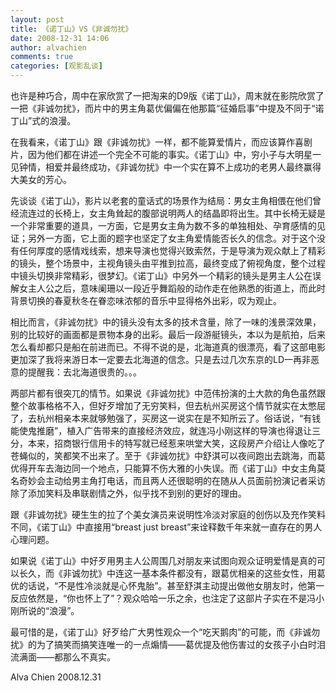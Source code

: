 ```yaml
---
layout: post
title: 《诺丁山》VS《非诚勿扰》
date: 2008-12-31 14:06
author: alvachien
comments: true
categories: [观影乱谈]
---
```

<div id="bp-5CD1AA99D25FD840_299-content">

也许是种巧合，周中在家欣赏了一把淘来的D9版《诺丁山》，周末就在影院欣赏了一把《非诚勿扰》，而片中的男主角葛优偏偏在他那篇“征婚启事”中提及不同于“诺丁山”式的浪漫。

在我看来，《诺丁山》跟《非诚勿扰》一样，都不能算爱情片，而应该算作喜剧片，因为他们都在讲述一个完全不可能的事实。《诺丁山》中，穷小子与大明星一见钟情，相爱并最终成功，《非诚勿扰》中一个实在算不上成功的老男人最终赢得大美女的芳心。

先谈谈《诺丁山》，影片以老套的童话式的场景作为结局：男女主角相偎在他们曾经流连过的长椅上，女主角耸起的腹部说明两人的结晶即将出生。其中长椅无疑是一个非常重要的道具，一方面，它是男女主角为数不多的单独相处、孕育感情的见证；另外一方面，它上面的题字也坚定了女主角爱情能否长久的信念。对于这个没有任何厚度的感情戏线索，想来导演也觉得兴致索然，于是导演为观众献上了精彩的镜头，整个场景中，主视角镜头由平推到拉高，最终变成了俯视角度，整个过程中镜头切换非常精彩，很梦幻。《诺丁山》中另外一个精彩的镜头是男主人公在误解女主人公之后，意味阑珊以一段近乎舞蹈般的动作走在他熟悉的街道上，而此时背景切换的春夏秋冬在眷恋味浓郁的音乐中显得格外出彩，叹为观止。

相比而言，《非诚勿扰》中的镜头没有太多的技术含量，除了一味的浅景深效果，别的比较好的画面都是景物本身的出彩。最后一段游艇镜头，本以为是航拍，后来怎么看却都只是船在前进而已。不得不说的是，北海道真的很漂亮，看了这部电影更加深了我将来游日本一定要去北海道的信念。只是去过几次东京的LD一再非恶意的提醒我：去北海道很贵的。。。

两部片都有很突兀的情节。如果说《非诚勿扰》中范伟扮演的土大款的角色虽然跟整个故事格格不入，但好歹增加了无穷笑料，但去杭州买房这个情节就实在太憋屈了，去杭州相亲本来就够勉强了，买房这一说实在是不知所云了。俗话说，“有钱能使鬼推磨”，植入广告带来的直接经济效应，就连冯小刚这样的导演也得退让三分，本来，招商银行信用卡的特写就已经惹来哄堂大笑，这段房产介绍让人像吃了苍蝇似的，笑都笑不出来了。至于《非诚勿扰》中舒淇可以夜间跑出去跳海，而葛优得开车去海边同一个地点，只能算不伤大雅的小失误。而《诺丁山》中女主角莫名奇妙会主动给男主角打电话，而且两人还很聪明的在随从人员面前扮演记者采访除了添加笑料及串联剧情之外，似乎找不到别的更好的理由。

跟《非诚勿扰》硬生生的拉了个美女演员来说明性冷淡对家庭的创伤以及充作笑料不同，《诺丁山》中直接用“breast just breast”来诠释数千年来就一直存在的男人心理问题。

如果说《诺丁山》中好歹用男主人公周围几对朋友来试图向观众证明爱情是真的可以长久，而《非诚勿扰》中连这一基本条件都没有，跟葛优相亲的这些女性，用葛优的话说，“不是性冷淡就是心怀鬼胎”。甚至舒淇主动提出做他女朋友时，他第一反应依然是，“你也怀上了”？观众哈哈一乐之余，也注定了这部片子实在不是冯小刚所说的“浪漫”。

最可惜的是，《诺丁山》好歹给广大男性观众一个“吃天鹅肉”的可能，而《非诚勿扰》的为了搞笑而搞笑连唯一的一点煽情——葛优提及他伤害过的女孩子小白时泪流满面——都那么不真实。

Alva Chien
2008.12.31

</div>

